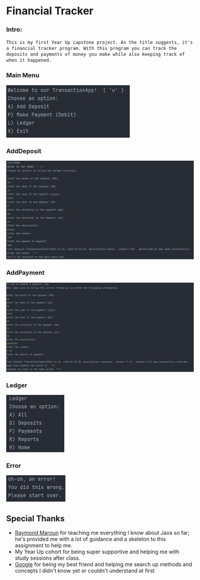 # Financial Tracker

### Intro:
    This is my first Year Up capstone project. As the title suggests, it's a financial tracker program. With this program you can track the deposits and payments of money you make while also keeping track of when it happened.
### Main Menu
![transactionAppTitle.jpg](screenshots%2FtransactionAppTitle.jpg)
### AddDeposit
![addDeposit.jpg](screenshots%2FaddDeposit.jpg)
### AddPayment
![addPayment.jpg](screenshots%2FaddPayment.jpg)
### Ledger
![ledger.jpg](screenshots%2Fledger.jpg)
### Error
![error.jpg](screenshots%2Ferror.jpg)
## Special Thanks
- [Raymond Maroun](https://github.com/RayMaroun) for teaching me everything I know about Java so far; he's provided me with a lot of guidance and a skeleton to this assignment to help me.
- My Year Up cohort for being super supportive and helping me with study sessions after class.
- [Google](https://www.google.com/) for being my best friend and helping me search up methods and concepts I didn't know yet or couldn't understand at first